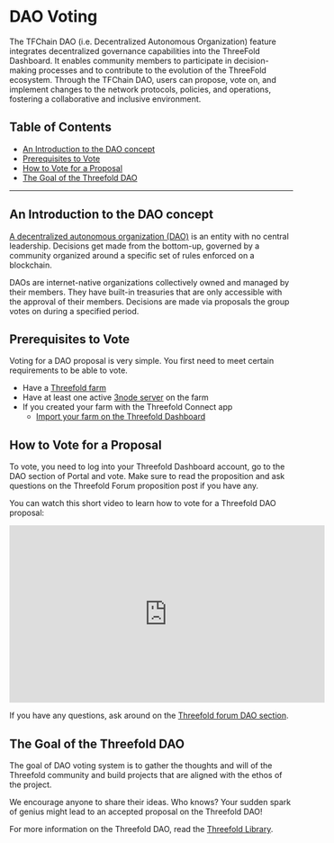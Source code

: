 <h1>DAO Voting</h1>

The TFChain DAO (i.e. Decentralized Autonomous Organization) feature integrates decentralized governance capabilities into the ThreeFold Dashboard. It enables community members to participate in decision-making processes and to contribute to the evolution of the ThreeFold ecosystem. Through the TFChain DAO, users can propose, vote on, and implement changes to the network protocols, policies, and operations, fostering a collaborative and inclusive environment.

<h2>Table of Contents</h1>

- [An Introduction to the DAO concept](#an-introduction-to-the-dao-concept)
- [Prerequisites to Vote](#prerequisites-to-vote)
- [How to Vote for a Proposal](#how-to-vote-for-a-proposal)
- [The Goal of the Threefold DAO](#the-goal-of-the-threefold-dao)

***

## An Introduction to the DAO concept

[A decentralized autonomous organization (DAO)](https://library.threefold.me/info/threefold#/decentralization/dao/threefold__dao_why) is an entity with no central leadership. Decisions get made from the bottom-up, governed by a community organized around a specific set of rules enforced on a blockchain. 

DAOs are internet-native organizations collectively owned and managed by their members. They have built-in treasuries that are only accessible with the approval of their members. Decisions are made via proposals the group votes on during a specified period.



## Prerequisites to Vote

Voting for a DAO proposal is very simple. You first need to meet certain requirements to be able to vote.

- Have a [Threefold farm](../../farmers/3node_building/1_create_farm.md)
- Have at least one active [3node server](../../faq/faq.md#i-want-to-farm-tft-with-a-3node-what-are-my-choices) on the farm
- If you created your farm with the Threefold Connect app
  - [Import your farm on the Threefold Dashboard](../../threefold_token/storing_tft/tf_connect_app.md#move-farm-from-the-tf-connect-app-to-the-tf-portal-polkadotjs)



## How to Vote for a Proposal

To vote, you need to log into your Threefold Dashboard account, go to the DAO section of Portal and vote. Make sure to read the proposition and ask questions on the Threefold Forum proposition post if you have any.

You can watch this short video to learn how to vote for a Threefold DAO proposal:

<div class="youtubeVideoWrapper">
<iframe title="Threefold Dashboard DAO Voting" width="560" height="315" src="https://www.youtube-nocookie.com/embed/8RvBpmloVV0" frameborder="0" allowfullscreen="" sandbox="allow-same-origin allow-scripts allow-popups"></iframe>
</div>

If you have any questions, ask around on the [Threefold forum DAO section](https://forum.threefold.io/c/dao/).

## The Goal of the Threefold DAO

The goal of DAO voting system is to gather the thoughts and will of the Threefold community and build projects that are aligned with the ethos of the project.

We encourage anyone to share their ideas. Who knows? Your sudden spark of genius might lead to an accepted proposal on the Threefold DAO!

For more information on the Threefold DAO, read the [Threefold Library](https://library.threefold.me/info/threefold#/tfgrid/threefold__dao).
